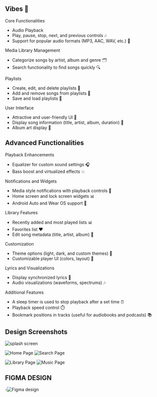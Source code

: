 ## Vibes 🎵

Core Functionalities
- Audio Playback
- Play, pause, stop, next, and previous controls 🎶
- Support for popular audio formats (MP3, AAC, WAV, etc.) 📀

Media Library Management
- Categorize songs by artist, album and genre 🗂️
- Search functionality to find songs quickly 🔍

Playlists
- Create, edit, and delete playlists 📝
- Add and remove songs from playlists 🎵
- Save and load playlists 💾

User Interface
- Attractive and user-friendly UI 🎨
- Display song information (title, artist, album, duration) 📝
- Album art display 🎨

## Advanced Functionalities

Playback Enhancements
- Equalizer for custom sound settings 🎧
- Bass boost and virtualized effects 💥

Notifications and Widgets
- Media style notifications with playback controls 📣
- Home screen and lock screen widgets 📊
- Android Auto and Wear OS support 🚗

Library Features
- Recently added and most played lists 📊
- Favorites list ❤️
- Edit song metadata (title, artist, album) 📝

Customization
- Theme options (light, dark, and custom themes) 🎨
- Customizable player UI (colors, layout) 🎨

Lyrics and Visualizations
- Display synchronized lyrics 📝
- Audio visualizations (waveforms, spectrums) 🎶

Additional Features
- A sleep timer is used to stop playback after a set time ⏰
- Playback speed control ⏱️
- Bookmark positions in tracks (useful for audiobooks and podcasts) 📚

## Design Screenshots

![splash screen](https://github.com/user-attachments/assets/433ccc89-4f53-409b-8e39-1485e37492a3)

![Home Page](https://github.com/user-attachments/assets/cabd5f24-7119-4c38-8f7c-99a691619c95)
![Search Page](https://github.com/user-attachments/assets/08875085-c64c-44a3-adcb-5b7d73efc887)

![Library Page](https://github.com/user-attachments/assets/26c30159-dbb9-4393-8ff7-bb9e04eb0e21)
![Music Page](https://github.com/user-attachments/assets/40a7660f-ed96-43cb-bda0-8304117edca8)


## FIGMA DESIGN

-![Figma design](https://www.figma.com/design/VSRHGOSQ3GTjqsKCtunJTj/VIBES?node-id=0-1&t=UylYcc874gyD8s3p-1)
